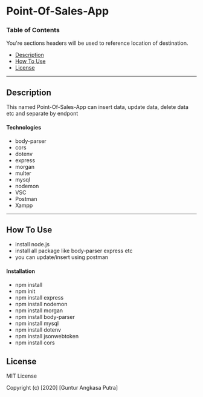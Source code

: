 # Point-Of-Sales-App
### Table of Contents
You're sections headers will be used to reference location of destination.

- [Description](#description)
- [How To Use](#how-to-use)
- [License](#license)

---

## Description

This named Point-Of-Sales-App can insert data, update data, delete data etc and separate by endpont

#### Technologies

- body-parser
- cors
- dotenv
- express
- morgan
- multer
- mysql
- nodemon
- VSC
- Postman
- Xampp

---

## How To Use
- install node.js
- install all package like body-parser express etc
- you can update/insert using postman
#### Installation
- npm install
- npm init
- npm install express
- npm install nodemon
- npm install morgan
- npm install body-parser
- npm install mysql
- npm install dotenv
- npm install jsonwebtoken
- npm install cors

## License

MIT License

Copyright (c) [2020] [Guntur Angkasa Putra]
